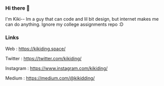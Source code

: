 ### Hi there 👋
I'm Kiki--
Im a guy that can code and lil bit design, but internet makes me can do anything.
Ignore my college assignments repo :D

### Links
Web : https://kikiding.space/

Twitter : https://twitter.com/kikiding/

Instagram : https://www.instagram.com/kikiding/

Medium : https://medium.com/@kikidding/

